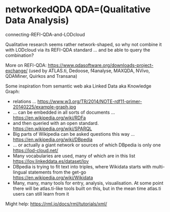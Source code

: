 # networkedQDA QDA=(Qualitative Data Analysis)

connecting-REFI-QDA-and-LODcloud

Qualitative research seems rather network-shaped, so why not combine it with LODcloud via its REFI-QDA standard 
... and be able to query the combination?

More on REFI-QDA: https://www.qdasoftware.org/downloads-project-exchange/ (used by ATLAS.ti, Dedoose, f4analyse, MAXQDA, NVivo, QDAMiner, Quirkos and Transana)

Some inspiration from semantic web aka Linked Data aka Knowledge Graph:
- relations ... https://www.w3.org/TR/2014/NOTE-rdf11-primer-20140225/example-graph.jpg
- ... can be embedded in all sorts of documents ... https://en.wikipedia.org/wiki/RDFa
- and then queried with an open standard. https://en.wikipedia.org/wiki/SPARQL
- Big parts of Wikipedia can be asked questions this way ... https://en.wikipedia.org/wiki/DBpedia
- ... or actually a giant network or sources of which DBpedia is only one https://lod-cloud.net/
- Many vocabularies are used, many of which are in this list https://lov.linkeddata.es/dataset/lov
- DBpedia is trying to fit text into triples, where Wikidata starts with multi-lingual statements from the get-go https://en.wikipedia.org/wiki/Wikidata
- Many, many, many tools for entry, analysis, visualisation. At some point there will be atlas.ti-like tools built on this, but in the mean time atlas.ti users can still learn from it

Might help: https://rml.io/docs/rml/tutorials/xml/
